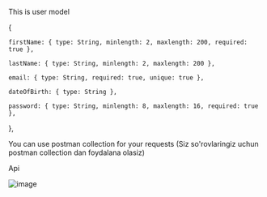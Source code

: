 This is user model

{
    
    firstName: { type: String, minlength: 2, maxlength: 200, required: true },
    
    lastName: { type: String, minlength: 2, maxlength: 200 },
    
    email: { type: String, required: true, unique: true },
    
    dateOfBirth: { type: String },

    password: { type: String, minlength: 8, maxlength: 16, required: true },
    
},

You can use postman collection for your requests (Siz so'rovlaringiz uchun postman collection dan foydalana olasiz)

Api

![image](https://github.com/user-attachments/assets/2c582384-432d-4d0d-b96b-02251e2c1803)
